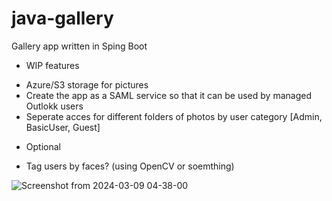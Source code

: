 # java-gallery

Gallery app written in Sping Boot

- WIP features

* Azure/S3 storage for pictures
* Create the app as a SAML service so that it can be used by managed Outlokk users
* Seperate acces for different folders of photos by user category [Admin, BasicUser, Guest]

- Optional

* Tag users by faces? (using OpenCV or soemthing)

![Screenshot from 2024-03-09 04-38-00](https://github.com/vipermark7/java-gallery/assets/9751748/f79d1661-4365-4837-bad1-7a995a36fc18)
